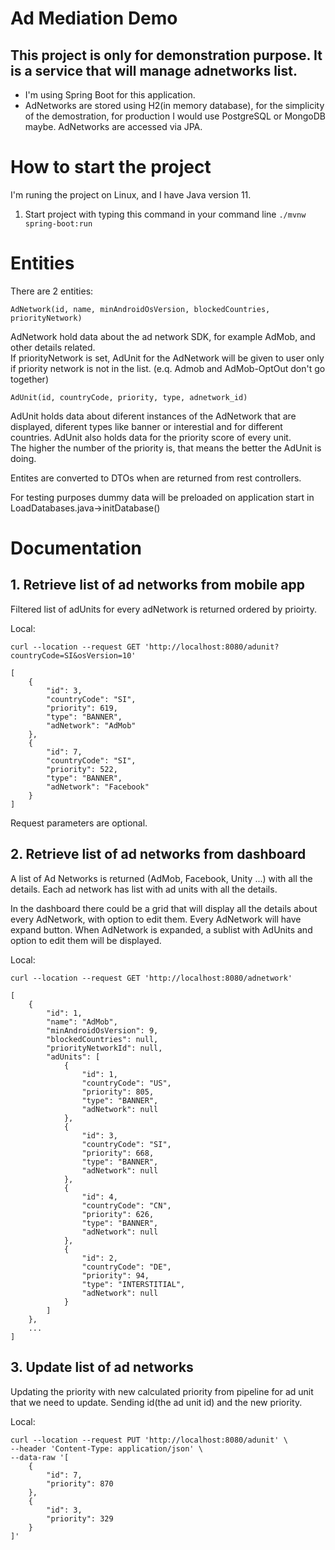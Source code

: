 # Ad Mediation Demo

## This project is only for demonstration purpose. It is a service that will manage adnetworks list. 

- I'm using Spring Boot for this application.
- AdNetworks are stored using H2(in memory database), for the simplicity of the demostration, for production I would use PostgreSQL or MongoDB maybe. AdNetworks are accessed via JPA.

# How to start the project

I'm runing the project on Linux, and I have Java version 11.

1. Start project with typing this command in your command line `./mvnw spring-boot:run` 

# Entities

There are 2 entities:

```AdNetwork(id, name, minAndroidOsVersion, blockedCountries, priorityNetwork)```

AdNetwork hold data about the ad network SDK, for example AdMob, and other details related.<br /> 
If priorityNetwork is set, AdUnit for the AdNetwork will be given to user only if priority network is not in the list.
(e.q. Admob and AdMob-OptOut don't go together)

```AdUnit(id, countryCode, priority, type, adnetwork_id)```

AdUnit holds data about diferent instances of the AdNetwork that are displayed, diferent types like banner or interestial and for different countries. AdUnit also holds data for the priority score of every unit.<br />
The higher the number of the priority is, that means the better the AdUnit is doing.

Entites are converted to DTOs when are returned from rest controllers.

For testing purposes dummy data will be preloaded on application start in LoadDatabases.java->initDatabase()

# Documentation

## 1. Retrieve list of ad networks from mobile app
Filtered list of adUnits for every adNetwork is returned ordered by prioirty.

Local:

```curl --location --request GET 'http://localhost:8080/adunit?countryCode=SI&osVersion=10'```

```
[
    {
        "id": 3,
        "countryCode": "SI",
        "priority": 619,
        "type": "BANNER",
        "adNetwork": "AdMob"
    },
    {
        "id": 7,
        "countryCode": "SI",
        "priority": 522,
        "type": "BANNER",
        "adNetwork": "Facebook"
    }
]
```
Request parameters are optional.

## 2. Retrieve list of ad networks from dashboard
A list of Ad Networks is returned (AdMob, Facebook, Unity ...) with all the details. 
Each ad network has list with ad units with all the details.

In the dashboard there could be a grid that will display all the details about every AdNetwork, with option to edit them.
Every AdNetwork will have expand button. When AdNetwork is expanded, a sublist with AdUnits and option to edit them will be displayed.

Local:

```curl --location --request GET 'http://localhost:8080/adnetwork'```

```
[
    {
        "id": 1,
        "name": "AdMob",
        "minAndroidOsVersion": 9,
        "blockedCountries": null,
        "priorityNetworkId": null,
        "adUnits": [
            {
                "id": 1,
                "countryCode": "US",
                "priority": 805,
                "type": "BANNER",
                "adNetwork": null
            },
            {
                "id": 3,
                "countryCode": "SI",
                "priority": 668,
                "type": "BANNER",
                "adNetwork": null
            },
            {
                "id": 4,
                "countryCode": "CN",
                "priority": 626,
                "type": "BANNER",
                "adNetwork": null
            },
            {
                "id": 2,
                "countryCode": "DE",
                "priority": 94,
                "type": "INTERSTITIAL",
                "adNetwork": null
            }
        ]
    },
    ...
]
```

## 3. Update list of ad networks
Updating the priority with new calculated priority from pipeline for ad unit that we need to update.
Sending id(the ad unit id) and the new priority.

Local:

```
curl --location --request PUT 'http://localhost:8080/adunit' \
--header 'Content-Type: application/json' \
--data-raw '[
    {
        "id": 7,
        "priority": 870
    },
    {
        "id": 3,
        "priority": 329
    }
]'
```